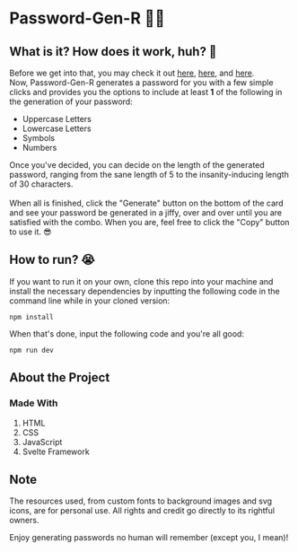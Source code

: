# Password-Gen-R 🧑‍💻
## What is it? How does it work, huh? 🤔
Before we get into that, you may check it out [here](https://raccai.github.io/Password-Gen-R/), [here](https://raccai.github.io/Password-Gen-R/), and [here](https://raccai.github.io/Password-Gen-R/). <br />
Now, Password-Gen-R generates a password for you with a few simple clicks and provides you the options to include at least **1** of the following in the generation of your password:
- Uppercase Letters
- Lowercase Letters
- Symbols
- Numbers

Once you've decided, you can decide on the length of the generated password, ranging from the sane length of 5 to the insanity-inducing length of 30 characters. <br /> <br />
When all is finished, click the "Generate" button on the bottom of the card and see your password be generated in a jiffy, over and over until you are satisfied with the combo. When you are, feel free to click the "Copy" button to use it. 😎

## How to run? 😭
If you want to run it on your own, clone this repo into your machine and install the necessary dependencies by inputting the following code in the command line while in your cloned version: <br />

```
npm install
```

When that's done, input the following code and you're all good: <br />

```
npm run dev
```

## About the Project
### Made With
1. HTML
2. CSS
3. JavaScript
4. Svelte Framework

## Note
The resources used, from custom fonts to background images and svg icons, are for personal use. All rights and credit go directly to its rightful owners.

Enjoy generating passwords no human will remember (except you, I mean)!
